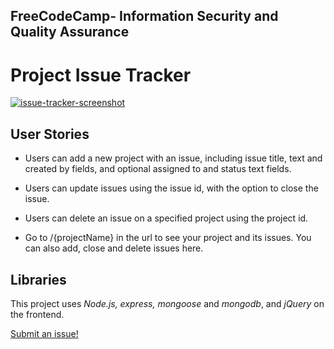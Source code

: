 ## **FreeCodeCamp**- Information Security and Quality Assurance

# Project Issue Tracker

[![issue-tracker-screenshot](https://user-images.githubusercontent.com/57681651/98866309-a3e5ad80-2464-11eb-8e6e-6ff38fe5ee7d.JPG)](https://issue-tracker-11.herokuapp.com/)

## User Stories

- Users can add a new project with an issue, including issue title, text and created by fields, and optional assigned to and status text fields.

- Users can update issues using the issue id, with the option to close the issue.

- Users can delete an issue on a specified project using the project id.

- Go to /{projectName} in the url to see your project and its issues. You can also add, close and delete issues here.

## Libraries

This project uses _Node.js, express, mongoose_ and _mongodb_, and _jQuery_ on the frontend.

[Submit an issue!](https://issue-tracker-11.herokuapp.com/)
